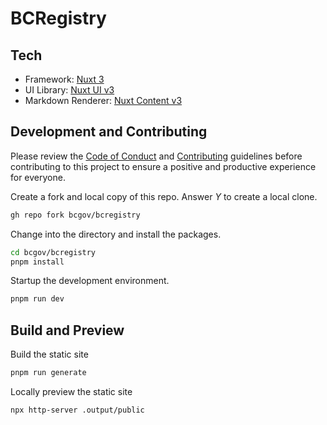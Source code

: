 # BCRegistry

## Tech
- Framework: [Nuxt 3](https://nuxt.com/)
- UI Library: [Nuxt UI v3](https://ui.nuxt.com/)
- Markdown Renderer: [Nuxt Content v3](https://content.nuxt.com/)

## Development and Contributing

Please review the [Code of Conduct](./CODE_OF_CONDUCT.md) and [Contributing](./CONTRIBUTING.md) guidelines before contributing to this project to ensure a positive and productive experience for everyone.

Create a fork and local copy of this repo. Answer _Y_ to create a local clone.
```bash
gh repo fork bcgov/bcregistry
```

Change into the directory and install the packages.
```bash
cd bcgov/bcregistry
pnpm install
```

Startup the development environment.
```bash
pnpm run dev
```

## Build and Preview

Build the static site
```bash
pnpm run generate
```

Locally preview the static site
```bash
npx http-server .output/public
```
